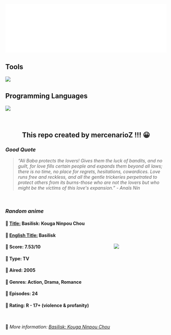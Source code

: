 
<img src="svg/nai.svg" />

<p>
  <h2>Tools</h2>
  <a href="https://skillicons.dev">
    <img src="https://skillicons.dev/icons?i=git,bash,vim,ubuntu,tensorflow,pytorch,docker,raspberrypi" />
  </a>

  <br />

  <h2>Programming Languages</h2>

  <a href="https://skillicons.dev">
    <img src="https://skillicons.dev/icons?i=python,c,cpp" />
  </a>
</p>

<br />

<h2 align="center">This repo created by mercenarioZ !!! 😀</h2>
<h3><i>Good Quote</i></h3>

<blockquote>
<i>
“Ali Baba protects the lovers! Gives them the luck of bandits, and no guilt, for love fills certain people and expands them beyond all laws; there is no time, no place for regrets, hesitations, cowardices. Love runs free and reckless, and all the gentle trickeries perpetrated to protect others from its burns-those who are not the lovers but who might be the victims of this love's expansion.” - Anaïs Nin
</i>
</blockquote>

<br />

<h3><i>Random anime</i></h3>

<h4>
  <strong>🥭 <u>Title:</u></strong> Basilisk: Kouga Ninpou Chou
</h4>

<h4>🌿 <u>English Title:</u> Basilisk</h4>

<img align="right" width="165" src=https://cdn.myanimelist.net/images/anime/1103/133549.jpg />

<h4>🌱 Score: 7.53/10</h4>

<h4>🌲 Type: TV</h4>

<h4>🌴 Aired: 2005</h4>

<h4>🌵 Genres: Action, Drama, Romance</h4>

<h4>🥑 Episodes: 24</h4>

<h4>🍏 Rating: R - 17+ (violence & profanity)</h4>

<br />

🍂 *More information: [Basilisk: Kouga Ninpou Chou](https://myanimelist.net/anime/67/Basilisk__Kouga_Ninpou_Chou)*
    
